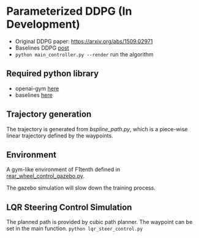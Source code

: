# Parameterized DDPG (In Development)

- Original DDPG paper: https://arxiv.org/abs/1509.02971
- Baselines DDPG [post](https://blog.openai.com/better-exploration-with-parameter-noise/)
- `python main_controller.py --render` run the algorithm

## Required python library
- openai-gym [here](https://github.com/openai/gym)
- baselines [here](https://github.com/openai/baselines)

## Trajectory generation
The trajectory is generated from *bspline_path.py*, which is a piece-wise linear trajectory defined by the waypoints.

## Environment
A gym-like environment of F1tenth defined in [rear\_wheel\_control_gazebo.py](https://github.com/JmfanBU/F1tenth_BU/blob/master/racecar_simulator/racecar_control/scripts/rear_wheel_control_gazebo.py).

The gazebo simulation will slow down the training process.

## LQR Steering Control Simulation
The planned path is provided by cubic path planner. The waypoint can be set in the main function.
`python lqr_steer_control.py`
